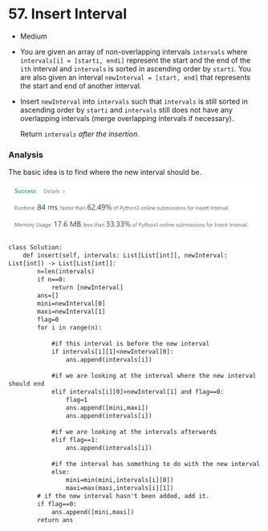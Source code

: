 # 57. Insert Interval

* Medium
* You are given an array of non-overlapping intervals `intervals` where `intervals[i] = [starti, endi]` represent the start and the end of the `ith` interval and `intervals` is sorted in ascending order by `starti`. You are also given an interval `newInterval = [start, end]` that represents the start and end of another interval.
*   Insert `newInterval` into `intervals` such that `intervals` is still sorted in ascending order by `starti` and `intervals` still does not have any overlapping intervals (merge overlapping intervals if necessary).

    Return `intervals` _after the insertion_.

### Analysis&#x20;

The basic idea is to find where the new interval should be.&#x20;

![](<../../.gitbook/assets/image (11) (1) (1) (1) (1).png>)

```
class Solution:
    def insert(self, intervals: List[List[int]], newInterval: List[int]) -> List[List[int]]:
        n=len(intervals)
        if n==0:
            return [newInterval]
        ans=[]
        mini=newInterval[0]
        maxi=newInterval[1]
        flag=0
        for i in range(n):
        
            #if this interval is before the new interval 
            if intervals[i][1]<newInterval[0]:
                ans.append(intervals[i])
                
            #if we are looking at the interval where the new interval should end
            elif intervals[i][0]>newInterval[1] and flag==0:
                flag=1
                ans.append([mini,maxi])
                ans.append(intervals[i])
                
            #if we are looking at the intervals afterwards
            elif flag==1:
                ans.append(intervals[i])
                
            #if the interval has something to do with the new interval
            else:
                mini=min(mini,intervals[i][0])
                maxi=max(maxi,intervals[i][1])
        # if the new interval hasn't been added, add it. 
        if flag==0:
            ans.append([mini,maxi])
        return ans
```
